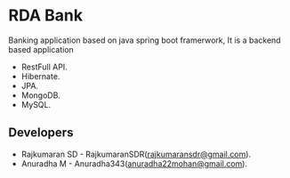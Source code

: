 # RDA Bank
Banking application based on java spring boot framerwork, It is a backend based application
- RestFull API.
- Hibernate.
- JPA.
- MongoDB.
- MySQL.

## Developers
- Rajkumaran SD - RajkumaranSDR(rajkumaransdr@gmail.com).
- Anuradha M - Anuradha343(anuradha22mohan@gmail.com).
